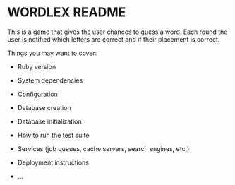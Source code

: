 # WORDLEX README

This is a game that gives the user chances to guess a word. Each round the user is notified which letters are correct and if their placement is correct.

Things you may want to cover:

* Ruby version

* System dependencies

* Configuration

* Database creation

* Database initialization

* How to run the test suite

* Services (job queues, cache servers, search engines, etc.)

* Deployment instructions

* ...
